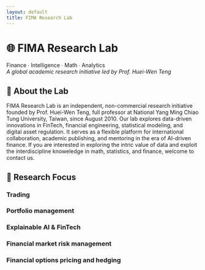 ```yaml
--- 
layout: default
title: FIMA Research Lab
--- 
```



# 🌐 FIMA Research Lab  
Finance ∙ Intelligence ∙ Math ∙ Analytics  
_A global academic research initiative led by Prof. Huei-Wen Teng_

## 🎯 About the Lab

FIMA Research Lab is an independent, non-commercial research initiative founded by Prof. Huei-Wen Teng, full professor at National Yang Ming Chiao Tung University, Taiwan, since August 2010. Our lab explores data-driven innovations in FinTech, financial engineering, statistical modeling, and digital asset regulation. It serves as a flexible platform for international collaboration, academic publishing, and mentoring in the era of AI-driven finance. If you are interested in exploring the intric value of data and exploit the interdiscipline knoweledge in math, statistics, and finance, welcome to contact us. 

## 🧭 Research Focus

### Trading

### Portfolio management

### Explainable AI & FinTech

### Financial market risk management

### Financial options pricing and hedging


